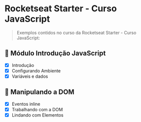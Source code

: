 # Rocketseat Starter - Curso JavaScript

> Exemplos contidos no curso da Rocketseat Starter - Curso JavaScript:

## :rocket: Módulo Introdução JavaScript

- [x] Introdução
- [x] Configurando Ambiente
- [x] Variáveis e dados

## :rocket: Manipulando a DOM

- [x] Eventos inline
- [x] Trabalhando com a DOM
- [x] Lindando com Elementos
